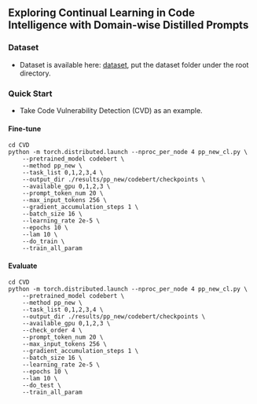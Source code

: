 ## Exploring Continual Learning in Code Intelligence with Domain-wise Distilled Prompts

### Dataset

- Dataset is available here: [dataset](https://zenodo.org/records/7827136#.ZDjMEnZByUl), put the dataset folder under the root directory.

### Quick Start

- Take Code Vulnerability Detection (CVD) as an example.

#### Fine-tune

```shell
cd CVD
python -m torch.distributed.launch --nproc_per_node 4 pp_new_cl.py \
    --pretrained_model codebert \
    --method pp_new \
    --task_list 0,1,2,3,4 \
    --output_dir ./results/pp_new/codebert/checkpoints \
    --available_gpu 0,1,2,3 \
    --prompt_token_num 20 \
    --max_input_tokens 256 \
    --gradient_accumulation_steps 1 \
    --batch_size 16 \
    --learning_rate 2e-5 \
    --epochs 10 \
    --lam 10 \
    --do_train \
    --train_all_param
```

#### Evaluate

```shell
cd CVD
python -m torch.distributed.launch --nproc_per_node 4 pp_new_cl.py \
    --pretrained_model codebert \
    --method pp_new \
    --task_list 0,1,2,3,4 \
    --output_dir ./results/pp_new/codebert/checkpoints \
    --available_gpu 0,1,2,3 \
    --check_order 4 \
    --prompt_token_num 20 \
    --max_input_tokens 256 \
    --gradient_accumulation_steps 1 \
    --batch_size 16 \
    --learning_rate 2e-5 \
    --epochs 10 \
    --lam 10 \
    --do_test \
    --train_all_param
```

